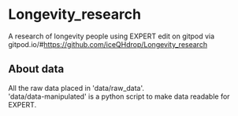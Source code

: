 # Longevity_research
A research of longevity people using EXPERT
edit on gitpod via gitpod.io/#https://github.com/iceQHdrop/Longevity_research
## About data
All the raw data placed in 'data/raw_data'.<br>
'data/data-manipulated' is a python script to make data readable for EXPERT.
